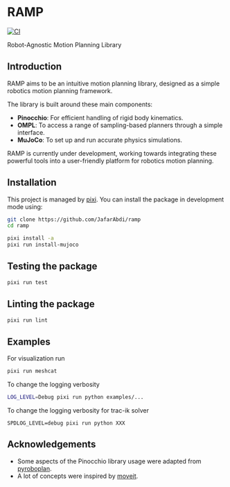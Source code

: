 # RAMP

[![CI](https://github.com/JafarAbdi/ramp/actions/workflows/ci.yml/badge.svg?branch=main)](https://github.com/JafarAbdi/ramp/actions/workflows/ci.yml)

Robot-Agnostic Motion Planning Library

## Introduction

RAMP aims to be an intuitive motion planning library, designed as a simple robotics motion planning framework.

The library is built around these main components:

- **Pinocchio**: For efficient handling of rigid body kinematics.
- **OMPL**: To access a range of sampling-based planners through a simple interface.
- **MuJoCo**: To set up and run accurate physics simulations.

RAMP is currently under development, working towards integrating these powerful tools into a user-friendly platform for robotics motion planning.

## Installation

This project is managed by [pixi](https://pixi.sh).
You can install the package in development mode using:

```bash
git clone https://github.com/JafarAbdi/ramp
cd ramp

pixi install -a
pixi run install-mujoco
```

## Testing the package

```bash
pixi run test
```

## Linting the package

```bash
pixi run lint
```

## Examples

For visualization run

```bash
pixi run meshcat
```

To change the logging verbosity

```bash
LOG_LEVEL=Debug pixi run python examples/...
```

To change the logging verbosity for trac-ik solver

```
SPDLOG_LEVEL=debug pixi run python XXX
```

## Acknowledgements

- Some aspects of the Pinocchio library usage were adapted from [pyroboplan](https://github.com/sea-bass/pyroboplan).
- A lot of concepts were inspired by [moveit](https://moveit.ros.org/).
